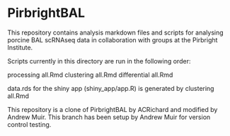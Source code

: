 # PirbrightBAL

This repository contains analysis markdown files and scripts for analysing porcine BAL scRNAseq data in collaboration with groups at the Pirbright Institute. 

Scripts currently in this directory are run in the following order:

processing all.Rmd
clustering all.Rmd
differential all.Rmd

data.rds for the shiny app (shiny_app/app.R) is generated by clustering all.Rmd

This repository is a clone of PirbrightBAL by ACRichard and modified by Andrew Muir. 
This branch has been setup by Andrew Muir for version control testing.
